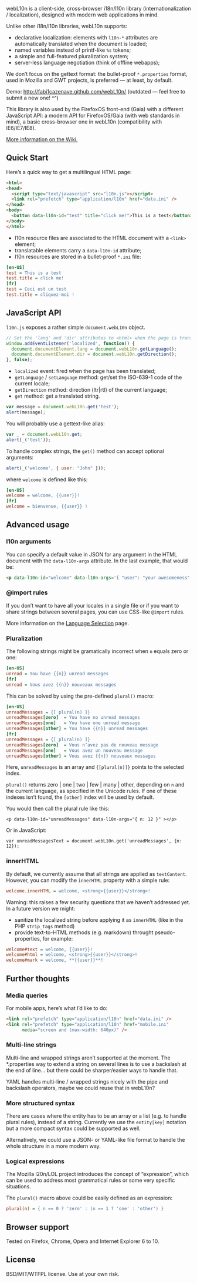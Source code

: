 webL10n is a client-side, cross-browser i18n/l10n library (internationalization / localization), designed with modern web applications in mind.

Unlike other i18n/l10n libraries, webL10n supports:

* declarative localization: elements with `l10n-*` attributes are automatically translated when the document is loaded;
* named variables instead of printf-like `%s` tokens;
* a simple and full-featured pluralization system;
* server-less language negotiation (think of offline webapps);

We don’t focus on the gettext format: the bullet-proof `*.properties` format, used in Mozilla and GWT projects, is preferred — at least, by default.

Demo: <http://fabi1cazenave.github.com/webL10n/> (outdated — feel free to submit a new one! ^^)

This library is also used by the FirefoxOS front-end (Gaia) with a different JavaScript API: a modern API for FirefoxOS/Gaia (with web standards in mind), a basic cross-browser one in webL10n (compatibility with IE6/IE7/IE8).

[More information on the Wiki.](https://github.com/fabi1cazenave/webL10n/wiki)

Quick Start
-----------

Here’s a quick way to get a multilingual HTML page:

```html
<html>
<head>
  <script type="text/javascript" src="l10n.js"></script>
  <link rel="prefetch" type="application/l10n" href="data.ini" />
</head>
<body>
  <button data-l10n-id="test" title="click me!">This is a test</button>
</body>
</html>
```

* l10n resource files are associated to the HTML document with a ``<link>`` element;
* translatable elements carry a ``data-l10n-id`` attribute;
* l10n resources are stored in a bullet-proof ``*.ini`` file:

```ini
[en-US]
test = This is a test
test.title = click me!
[fr]
test = Ceci est un test
test.title = cliquez-moi !
```


JavaScript API
--------------

`l10n.js` exposes a rather simple `document.webL10n` object.

```javascript
// Set the 'lang' and 'dir' attributes to <html> when the page is translated
window.addEventListener('localized', function() {
  document.documentElement.lang = document.webL10n.getLanguage();
  document.documentElement.dir = document.webL10n.getDirection();
}, false);
```
* `localized` event: fired when the page has been translated;
* `getLanguage` / `setLanguage` method: get/set the ISO-639-1 code of the current locale;
* `getDirection` method: direction (ltr|rtl) of the current language;
* `get` method: get a translated string.

```javascript
var message = document.webL10n.get('test');
alert(message);
```

You will probably use a gettext-like alias:

```javascript
var _ = document.webL10n.get;
alert(_('test'));
```

To handle complex strings, the `get()` method can accept optional arguments:

```javascript
alert(_('welcome', { user: "John" }));
```

where `welcome` is defined like this:

```ini
[en-US]
welcome = welcome, {{user}}!
[fr]
welcome = bienvenue, {{user}} !
```


Advanced usage
--------------

### l10n arguments

You can specify a default value in JSON for any argument in the HTML document with the `data-l10n-args` attribute. In the last example, that would be:

```html
<p data-l10n-id="welcome" data-l10n-args='{ "user": "your awesomeness" }'>Welcome!</p>
```

### @import rules

If you don’t want to have all your locales in a single file or if you want to
share strings between several pages, you can use CSS-like `@import` rules.

More information on the [Language Selection](https://github.com/fabi1cazenave/webL10n/wiki/Language-Selection) page.

### Pluralization

The following strings might be gramatically incorrect when `n` equals zero or one:

```ini
[en-US]
unread = You have {{n}} unread messages
[fr]
unread = Vous avez {{n}} nouveaux messages
```

This can be solved by using the pre-defined `plural()` macro:

```ini
[en-US]
unreadMessages = {[ plural(n) ]}
unreadMessages[zero]  = You have no unread messages
unreadMessages[one]   = You have one unread message
unreadMessages[other] = You have {{n}} unread messages
[fr]
unreadMessages = {[ plural(n) ]}
unreadMessages[zero]  = Vous n’avez pas de nouveau message
unreadMessages[one]   = Vous avez un nouveau message
unreadMessages[other] = Vous avez {{n}} nouveaux messages
```

Here, `unreadMessages` is an array and `{[plural(n)]}` points to the selected index.

`plural()` returns zero | one | two | few | many | other, depending on `n` and the current language, as specified in the Unicode rules. If one of these indexes isn’t found, the `[other]` index will be used by default.

You would then call the plural rule like this:

```
<p data-l10n-id="unreadMessages" data-l10n-args="{ n: 12 }" ></p>
```

Or in JavaScript:

```
var unreadMessagesText = document.webL10n.get('unreadMessages', {n: 12});
```


### innerHTML

By default, we currently assume that all strings are applied as `textContent`.
However, you can modify the `innerHTML` property with a simple rule:

```ini
welcome.innerHTML = welcome, <strong>{{user}}</strong>!
```

Warning: this raises a few security questions that we haven’t addressed yet. In a future version we might:
* sanitize the localized string before applying it as `innerHTML` (like in the PHP ``strip_tags`` method)
* provide text-to-HTML methods (e.g. markdown) throught pseudo-properties, for example:

```ini
welcome#text = welcome, {{user}}!
welcome#html = welcome, <strong>{{user}}</strong>!
welcome#mark = welcome, **{{user}}**!
```


Further thoughts
----------------

### Media queries

For mobile apps, here’s what I’d like to do:

```html
<link rel="prefetch" type="application/l10n" href="data.ini" />
<link rel="prefetch" type="application/l10n" href="mobile.ini"
      media="screen and (max-width: 640px)" />
```

### Multi-line strings

Multi-line and wrapped strings aren’t supported at the moment. The *.properties way to extend a string on several lines is to use a backslash at the end of line… but there could be sharper/easier ways to handle that.

YAML handles multi-line / wrapped strings nicely with the pipe and backslash operators, maybe we could reuse that in webL10n?


### More structured syntax

There are cases where the entity has to be an array or a list (e.g. to handle plural rules), instead of a string. Currently we use the `entity[key]` notation but a more compact syntax could be supported as well.

Alternatively, we could use a JSON- or YAML-like file format to handle the whole structure in a more modern way.


### Logical expressions

The Mozilla l20n/LOL project introduces the concept of “expression”, which can be used to address most grammatical rules or some very specific situations.

The `plural()` macro above could be easily defined as an expression:

```ini
plural(n) = { n == 0 ? 'zero' : (n == 1 ? 'one' : 'other') }
```


Browser support
---------------

Tested on Firefox, Chrome, Opera and Internet Explorer 6 to 10.


License
-------

BSD/MIT/WTFPL license. Use at your own risk.

